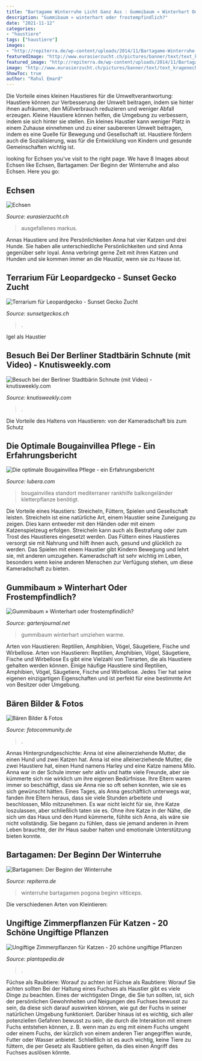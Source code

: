 ```yaml
---
title: "Bartagame Winterruhe Licht Ganz Aus : Gummibaum » Winterhart Oder Frostempfindlich?"
description: "Gummibaum » winterhart oder frostempfindlich?"
date: "2021-11-12"
categories:
- "haustiere"
tags: ["haustiere"]
images:
- "http://repiterra.de/wp-content/uploads/2014/11/Bartagame-Winterruhe-einleiten.jpg"
featuredImage: "http://www.eurasierzucht.ch/pictures/banner/text/text_kragenechsen_bartagame.jpg"
featured_image: "http://repiterra.de/wp-content/uploads/2014/11/Bartagame-Winterruhe-einleiten.jpg"
image: "http://www.eurasierzucht.ch/pictures/banner/text/text_kragenechsen_bartagame.jpg"
ShowToc: true
author: "Rahul Emard"
---
```



Die Vorteile eines kleinen Haustieres für die Umweltverantwortung: Haustiere können zur Verbesserung der Umwelt beitragen, indem sie hinter ihnen aufräumen, den Müllverbrauch reduzieren und weniger Abfall erzeugen.
Kleine Haustiere können helfen, die Umgebung zu verbessern, indem sie sich hinter sie stellen. Ein kleines Haustier kann weniger Platz in einem Zuhause einnehmen und zu einer saubereren Umwelt beitragen, indem es eine Quelle für Bewegung und Gesellschaft ist. Haustiere fördern auch die Sozialisierung, was für die Entwicklung von Kindern und gesunde Gemeinschaften wichtig ist.

	

		
looking for Echsen you've visit to the right page. We have 8 Images about Echsen like Echsen, Bartagamen: Der Beginn der Winterruhe and also Echsen. Here you go:
		
    
## Echsen

<img loading=lazy src="http://www.eurasierzucht.ch/pictures/banner/text/text_kragenechsen_bartagame.jpg" onerror="this.onerror=null;this.src='https://tse1.mm.bing.net/th?id=OIP.uRsKRkYAsm3IIXrDukN8swHaAX&amp;pid=15.1';" alt="Echsen">

_Source: eurasierzucht.ch_

>ausgefallenes markus. 

	

Annas Haustiere und ihre Persönlichkeiten
Anna hat vier Katzen und drei Hunde. Sie haben alle unterschiedliche Persönlichkeiten und sind Anna gegenüber sehr loyal. Anna verbringt gerne Zeit mit ihren Katzen und Hunden und sie kommen immer an die Haustür, wenn sie zu Hause ist.

    
## Terrarium Für Leopardgecko - Sunset Gecko Zucht

<img loading=lazy src="https://image.jimcdn.com/app/cms/image/transf/none/path/s75fc37ddb7df87c8/image/if2b1f080afe9dfdd/version/1458920867/bartagame-terrarium-aus-osb.jpg" onerror="this.onerror=null;this.src='https://tse2.mm.bing.net/th?id=OIP.PlSHmovxaDE1nmMEKVGb2QHaFj&amp;pid=15.1';" alt="Terrarium für Leopardgecko - Sunset Gecko Zucht">

_Source: sunsetgeckos.ch_

>. 

	

Igel als Haustier

    
## Besuch Bei Der Berliner Stadtbärin Schnute (mit Video) - Knutisweekly.com

<img loading=lazy src="http://up.picr.de/20065014jf.jpg" onerror="this.onerror=null;this.src='https://tse3.mm.bing.net/th?id=OIP.uavQSXU4boW0UMd6Q5DtugHaFj&amp;pid=15.1';" alt="Besuch bei der Berliner Stadtbärin Schnute (mit Video) - knutisweekly.com">

_Source: knutisweekly.com_

>. 

	

Die Vorteile des Haltens von Haustieren: von der Kameradschaft bis zum Schutz

    
## Die Optimale Bougainvillea Pflege - Ein Erfahrungsbericht

<img loading=lazy src="https://www.lubera.com/images/600/Bougainvillea-Gelaender_1.jpg" onerror="this.onerror=null;this.src='https://tse3.mm.bing.net/th?id=OIP.zDta-Sb6BcIwONfJr4gH7QHaFk&amp;pid=15.1';" alt="Die optimale Bougainvillea Pflege - ein Erfahrungsbericht">

_Source: lubera.com_

>bougainvillea standort mediterraner rankhilfe balkongeländer kletterpflanze benötigt. 

	

Die Vorteile eines Haustiers: Streicheln, Füttern, Spielen und Gesellschaft leisten.
Streicheln ist eine natürliche Art, einem Haustier seine Zuneigung zu zeigen. Dies kann entweder mit den Händen oder mit einem Katzenspielzeug erfolgen. Streicheln kann auch als Bestrafung oder zum Trost des Haustieres eingesetzt werden. Das Füttern eines Haustieres versorgt sie mit Nahrung und hilft ihnen auch, gesund und glücklich zu werden. Das Spielen mit einem Haustier gibt Kindern Bewegung und lehrt sie, mit anderen umzugehen. Kameradschaft ist sehr wichtig im Leben, besonders wenn keine anderen Menschen zur Verfügung stehen, um diese Kameradschaft zu bieten.

    
## Gummibaum » Winterhart Oder Frostempfindlich?

<img loading=lazy src="https://img.gartenjournal.net/wp-content/uploads/Gummibaum-winterhart.jpg" onerror="this.onerror=null;this.src='https://tse4.mm.bing.net/th?id=OIP.aSrTzoGvit-p_D-4omtwqAHaEa&amp;pid=15.1';" alt="Gummibaum » Winterhart oder frostempfindlich?">

_Source: gartenjournal.net_

>gummibaum winterhart umziehen warme. 

	

Arten von Haustieren: Reptilien, Amphibien, Vögel, Säugetiere, Fische und Wirbellose.
Arten von Haustieren: Reptilien, Amphibien, Vögel, Säugetiere, Fische und Wirbellose
Es gibt eine Vielzahl von Tierarten, die als Haustiere gehalten werden können. Einige häufige Haustiere sind Reptilien, Amphibien, Vögel, Säugetiere, Fische und Wirbellose. Jedes Tier hat seine eigenen einzigartigen Eigenschaften und ist perfekt für eine bestimmte Art von Besitzer oder Umgebung.

    
## Bären Bilder &amp; Fotos

<img loading=lazy src="https://img.fotocommunity.com/haribaer-1a5e5509-bdcb-4d18-a622-d1932f61972e.jpg?height=400" onerror="this.onerror=null;this.src='https://tse1.mm.bing.net/th?id=OIP.h2hMHGXxQwwX-fyIACxr1gAAAA&amp;pid=15.1';" alt="Bären Bilder &amp; Fotos">

_Source: fotocommunity.de_

>. 

	

Annas Hintergrundgeschichte: Anna ist eine alleinerziehende Mutter, die einen Hund und zwei Katzen hat.
Anna ist eine alleinerziehende Mutter, die zwei Haustiere hat, einen Hund namens Harley und eine Katze namens Milo. Anna war in der Schule immer sehr aktiv und hatte viele Freunde, aber sie kümmerte sich nie wirklich um ihre eigenen Bedürfnisse. Ihre Eltern waren immer so beschäftigt, dass sie Anna nie so oft sehen konnten, wie sie es sich gewünscht hätten. Eines Tages, als Anna geschäftlich unterwegs war, fanden ihre Eltern heraus, dass sie viele Stunden arbeitete und beschlossen, Milo mitzunehmen. Es war nicht leicht für sie, ihre Katze loszulassen, aber schließlich taten sie es. Ohne ihre Katze in der Nähe, die sich um das Haus und den Hund kümmerte, fühlte sich Anna, als wäre sie nicht vollständig. Sie begann zu fühlen, dass sie jemand anderen in ihrem Leben brauchte, der ihr Haus sauber halten und emotionale Unterstützung bieten konnte.

    
## Bartagamen: Der Beginn Der Winterruhe

<img loading=lazy src="http://repiterra.de/wp-content/uploads/2014/11/Bartagame-Winterruhe-einleiten.jpg" onerror="this.onerror=null;this.src='https://tse2.mm.bing.net/th?id=OIP.neAoa-ng0oBWfnC2beNoKAHaEo&amp;pid=15.1';" alt="Bartagamen: Der Beginn der Winterruhe">

_Source: repiterra.de_

>winterruhe bartagamen pogona beginn vitticeps. 

	

Die verschiedenen Arten von Kleintieren:

    
## Ungiftige Zimmerpflanzen Für Katzen - 20 Schöne Ungiftige Pflanzen

<img loading=lazy src="https://www.plantopedia.de/wp-content/uploads/2018/01/ungiftige-pflanzen-katzen-schamblume-0218.jpg" onerror="this.onerror=null;this.src='https://tse3.mm.bing.net/th?id=OIP.jbCntHxqmL2reKBy9tuMVwHaE8&amp;pid=15.1';" alt="Ungiftige Zimmerpflanzen für Katzen - 20 schöne ungiftige Pflanzen">

_Source: plantopedia.de_

>. 

	

Füchse als Raubtiere: Worauf zu achten ist
Füchse als Raubtiere: Worauf Sie achten sollten
Bei der Haltung eines Fuchses als Haustier gibt es viele Dinge zu beachten. Eines der wichtigsten Dinge, die Sie tun sollten, ist, sich der persönlichen Gewohnheiten und Neigungen des Fuchses bewusst zu sein, da diese sich darauf auswirken können, wie gut der Fuchs in seiner natürlichen Umgebung funktioniert. Darüber hinaus ist es wichtig, sich aller potenziellen Gefahren bewusst zu sein, die durch die Interaktion mit einem Fuchs entstehen können, z. B. wenn man zu eng mit einem Fuchs umgeht oder einem Fuchs, der kürzlich von einem anderen Tier angegriffen wurde, Futter oder Wasser anbietet. Schließlich ist es auch wichtig, keine Tiere zu füttern, die per Gesetz als Raubtiere gelten, da dies einen Angriff des Fuchses auslösen könnte.

